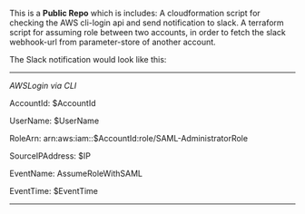 

This is a **Public Repo** which is includes:
A cloudformation script for checking the AWS cli-login api and send notification to slack.
A terraform script for assuming role between two accounts, in order to fetch the slack webhook-url from parameter-store of another account.

The Slack notification would look like this:

---

*AWSLogin via CLI*

AccountId: $AccountId

UserName: $UserName

RoleArn: arn:aws:iam::$AccountId:role/SAML-AdministratorRole

SourceIPAddress: $IP

EventName: AssumeRoleWithSAML

EventTime: $EventTime

---
